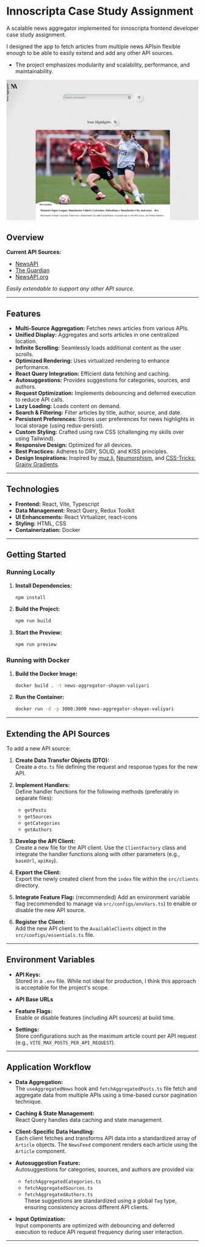 # Innoscripta Case Study Assignment

A scalable news aggregator implemented for innoscripta frontend developer case study assignment.


I designed the app to fetch articles from multiple news APIsin flexible enough to be able to easily extend and add any other API sources.

- The project emphasizes modularity and scalability, performance, and maintainability.


![screenshot](image-2.png)
## Overview

**Current API Sources:**

- [NewsAPI](https://newsapi.ai/)
- [The Guardian](https://open-platform.theguardian.com/documentation/)
- [NewsAPI.org](https://newsapi.org/)

*Easily extendable to support any other API source.*

---

## Features

- **Multi-Source Aggregation:** Fetches news articles from various APIs.
- **Unified Display:** Aggregates and sorts articles in one centralized location.
- **Infinite Scrolling:** Seamlessly loads additional content as the user scrolls.
- **Optimized Rendering:** Uses virtualized rendering to enhance performance.
- **React Query Integration:** Efficient data fetching and caching.
- **Autosuggestions:** Provides suggestions for categories, sources, and authors.
- **Request Optimization:** Implements debouncing and deferred execution to reduce API calls.
- **Lazy Loading:** Loads content on demand.
- **Search & Filtering:** Filter articles by title, author, source, and date.
- **Persistent Preferences:** Stores user preferences for news highlights in local storage (using redux-persist).
- **Custom Styling:** Crafted using raw CSS (challenging my skills over using Tailwind).
- **Responsive Design:** Optimized for all devices.
- **Best Practices:** Adheres to DRY, SOLID, and KISS principles.
- **Design Inspirations:** Inspired by [muz.li](https://muz.li/), [Neumorphism](https://neumorphism.io/), and [CSS-Tricks: Grainy Gradients](https://css-tricks.com/grainy-gradients/).

---

## Technologies

- **Frontend:** React, Vite, Typescript
- **Data Management:** React Query, Redux Toolkit
- **UI Enhancements:** React Virtualizer, react-icons
- **Styling:** HTML, CSS
- **Containerization:** Docker

---

## Getting Started

### Running Locally

1. **Install Dependencies:**
   ```bash
   npm install
   ```
2. **Build the Project:**
   ```bash
   npm run build
   ```
3. **Start the Preview:**
   ```bash
   npm run preview
   ```

### Running with Docker

1. **Build the Docker Image:**
   ```bash
   docker build . -t news-aggregator-shayan-valiyari
   ```
2. **Run the Container:**
   ```bash
   docker run -d -p 3000:3000 news-aggregator-shayan-valiyari
   ```

---

## Extending the API Sources

To add a new API source:

1. **Create Data Transfer Objects (DTO):**  
   Create a `dto.ts` file defining the request and response types for the new API.

2. **Implement Handlers:**  
   Define handler functions for the following methods (preferably in separate files):
   - `getPosts`
   - `getSources`
   - `getCategories`
   - `getAuthors`

3. **Develop the API Client:**  
   Create a new file for the API client. Use the `ClientFactory` class and integrate the handler functions along with other parameters (e.g., `baseUrl`, `apiKey`).

4. **Export the Client:**  
   Export the newly created client from the `index` file within the `src/clients` directory.

5. **Integrate Feature Flag:** (recommended) 
   Add an environment variable flag (recommended to manage via `src/configs/envVars.ts`) to enable or disable the new API source.

6. **Register the Client:**  
   Add the new API client to the `AvailableClients` object in the `src/configs/essentials.ts` file.

---

## Environment Variables

- **API Keys:**  
  Stored in a `.env` file. While not ideal for production, I think this approach is acceptable for the project's scope.

- **API Base URLs**

- **Feature Flags:**  
  Enable or disable features (including API sources) at build time.

- **Settings:**  
  Store configurations such as the maximum article count per API request (e.g., `VITE_MAX_POSTS_PER_API_REQUEST`).

---

## Application Workflow

- **Data Aggregation:**  
  The `useAggregatedNews` hook and `fetchAggregatedPosts.ts` file fetch and aggregate data from multiple APIs using a time-based cursor pagination technique.

- **Caching & State Management:**  
  React Query handles data caching and state management.

- **Client-Specific Data Handling:**  
  Each client fetches and transforms API data into a standardized array of `Article` objects. The `NewsFeed` component renders each article using the `Article` component.

- **Autosuggestion Feature:**  
  Autosuggestions for categories, sources, and authors are provided via:
  - `fetchAggregatedCategories.ts`
  - `fetchAggregatedSources.ts`
  - `fetchAggregatedAuthors.ts`  
  These suggestions are standardized using a global `Tag` type, ensuring consistency across different API clients.

- **Input Optimization:**  
  Input components are optimized with debouncing and deferred execution to reduce API request frequency during user interaction.

---